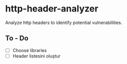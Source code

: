 # http-header-analyzer
Analyze http headers to identify potential vulnerabilities.

## To - Do

- [ ] Choose libraries
- [ ] Header listesini oluştur
